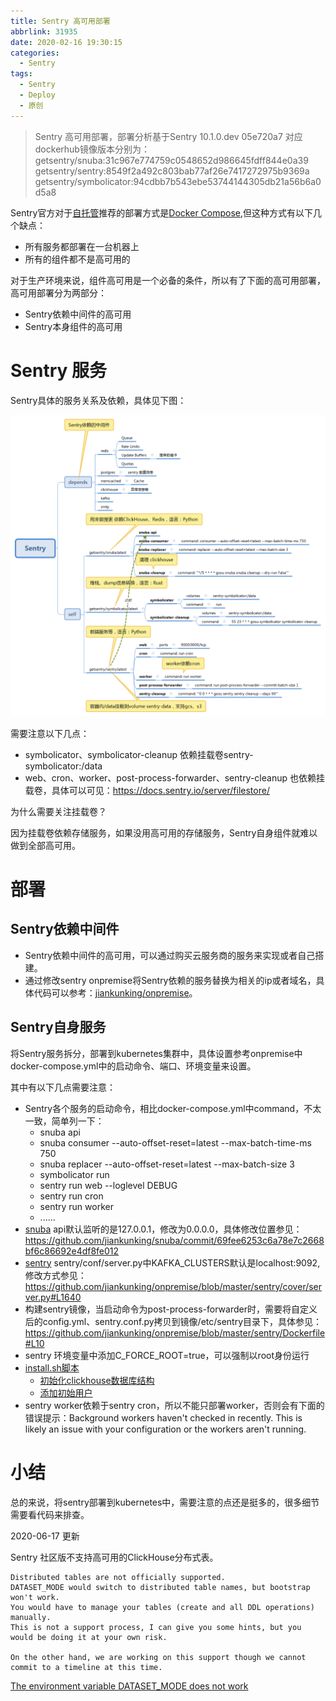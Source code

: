 ```yaml
---
title: Sentry 高可用部署
abbrlink: 31935
date: 2020-02-16 19:30:15
categories:
  - Sentry
tags:
  - Sentry
  - Deploy
  - 原创
---
```


> Sentry 高可用部署，部署分析基于Sentry 10.1.0.dev 05e720a7
> 对应dockerhub镜像版本分别为：
getsentry/snuba:31c967e774759c0548652d986645fdff844e0a39
getsentry/sentry:8549f2a492c803bab77af26e7417272975b9369a
getsentry/symbolicator:94cdbb7b543ebe53744144305db21a56b6a0d5a8


<!-- more -->

Sentry官方对于[自托管](https://docs.sentry.io/server/)推荐的部署方式是[Docker Compose](https://docs.sentry.io/server/installation/),但这种方式有以下几个缺点：
* 所有服务都部署在一台机器上
* 所有的组件都不是高可用的

对于生产环境来说，组件高可用是一个必备的条件，所以有了下面的高可用部署，高可用部署分为两部分：
* Sentry依赖中间件的高可用
* Sentry本身组件的高可用

# Sentry 服务

Sentry具体的服务关系及依赖，具体见下图：

![](/images/sentry-high-availability-deploy/Sentry.png)

需要注意以下几点：
* symbolicator、symbolicator-cleanup 依赖挂载卷sentry-symbolicator:/data
* web、cron、worker、post-process-forwarder、sentry-cleanup 也依赖挂载卷，具体可以可见：https://docs.sentry.io/server/filestore/

为什么需要关注挂载卷？

因为挂载卷依赖存储服务，如果没用高可用的存储服务，Sentry自身组件就难以做到全部高可用。

# 部署

## Sentry依赖中间件

* Sentry依赖中间件的高可用，可以通过购买云服务商的服务来实现或者自己搭建。
* 通过修改sentry onpremise将Sentry依赖的服务替换为相关的ip或者域名，具体代码可以参考：[jiankunking/onpremise](https://github.com/jiankunking/onpremise)。

## Sentry自身服务

将Sentry服务拆分，部署到kubernetes集群中，具体设置参考onpremise中docker-compose.yml中的启动命令、端口、环境变量来设置。

其中有以下几点需要注意：
* Sentry各个服务的启动命令，相比docker-compose.yml中command，不太一致，简单列一下：
	* snuba api
	* snuba consumer --auto-offset-reset=latest --max-batch-time-ms 750
	* snuba replacer --auto-offset-reset=latest --max-batch-size 3
	* symbolicator run
	* sentry run web --loglevel DEBUG
	* sentry run cron
	* sentry run worker
	* ......
* [snuba](https://github.com/jiankunking/snuba) api默认监听的是127.0.0.1，修改为0.0.0.0，具体修改位置参见：
https://github.com/jiankunking/snuba/commit/69fee6253c6a78e7c2668bf6c86692e4df8fe012
* [sentry](https://github.com/jiankunking/sentry) sentry/conf/server.py中KAFKA_CLUSTERS默认是localhost:9092,修改方式参见：
https://github.com/jiankunking/onpremise/blob/master/sentry/cover/server.py#L1640
* 构建sentry镜像，当启动命令为post-process-forwarder时，需要将自定义后的config.yml、sentry.conf.py拷贝到镜像/etc/sentry目录下，具体参见：
https://github.com/jiankunking/onpremise/blob/master/sentry/Dockerfile#L10
* sentry 环境变量中添加C_FORCE_ROOT=true，可以强制以root身份运行
* [install.sh脚本](https://github.com/jiankunking/onpremise/blob/master/install.sh)
	* [初始化clickhouse数据库结构](https://github.com/jiankunking/onpremise/blob/master/install.sh#L113)
	* [添加初始用户](https://github.com/jiankunking/onpremise/blob/master/install.sh#L142)
* sentry worker依赖于sentry cron，所以不能只部署worker，否则会有下面的错误提示：Background workers haven't checked in recently. This is likely an issue with your configuration or the workers aren't running.
	
# 小结

总的来说，将sentry部署到kubernetes中，需要注意的点还是挺多的，很多细节需要看代码来排查。

2020-06-17 更新

Sentry 社区版不支持高可用的ClickHouse分布式表。

```
Distributed tables are not officially supported. 
DATASET_MODE would switch to distributed table names, but bootstrap won't work. 
You would have to manage your tables (create and all DDL operations) manually. 
This is not a support process, I can give you some hints, but you would be doing it at your own risk.

On the other hand, we are working on this support though we cannot commit to a timeline at this time.
```

[The environment variable DATASET_MODE does not work](https://github.com/getsentry/snuba/issues/847)





